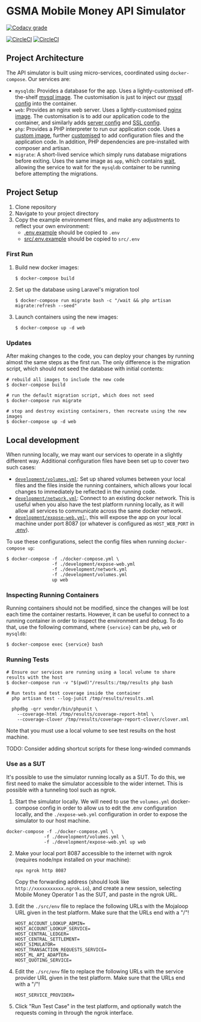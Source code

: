 # GSMA Mobile Money API Simulator

[![Codacy grade](https://img.shields.io/codacy/grade/459e9596af7540d0af54c6f1a9ceadf5?logo=codacy)](https://www.codacy.com/gh/gsmainclusivetechlab/interop-mm-simulator?utm_source=github.com&utm_medium=referral&utm_content=gsmainclusivetechlab/interop-mm-simulator&utm_campaign=Badge_Grade)

[![CircleCI](https://img.shields.io/circleci/build/github/gsmainclusivetechlab/interop-mm-simulator/master?label=Master&logo=circleCI&token=1357bfe0731d8817433b52570534dfb986d874e6)](https://app.circleci.com/pipelines/github/gsmainclusivetechlab/interop-mm-simulator?branch=master)
[![CircleCI](https://img.shields.io/circleci/build/github/gsmainclusivetechlab/interop-mm-simulator/develop?label=Develop&logo=circleCI&token=1357bfe0731d8817433b52570534dfb986d874e6)](https://app.circleci.com/pipelines/github/gsmainclusivetechlab/interop-mm-simulator?branch=develop)

## Project Architecture

The API simulator is built using micro-services, coordinated using
`docker-compose`. Our services are:

- `mysqldb`: Provides a database for the app. Uses a lightly-customised
  off-the-shelf [mysql image](./src/build/Dockerfile.mysqldb). The customisation is
  just to inject our [mysql config](./src/build/my.cnf) into the container.
- `web`: Provides an nginx web server. Uses a lightly-customised [nginx
  image](./src/build/Dockerfile.web). The customisation is to add our application
  code to the container, and similarly adds [server
  config](./src/build/nginx-server.conf) and [SSL config](./src/build/ssl).
- `php`: Provides a PHP interpreter to run our application code. Uses a
  [custom image](http://github.com/gsmainclusivetechlab/interop-php-fpm),
  further [customised](./src/build/Dockerfile.php) to add configuration files and
  the application code. In addition, PHP dependencies are pre-installed with
  composer and artisan.
- `migrate`: A short-lived service which simply runs database migrations
  before exiting. Uses the same image as `app`, which contains
  [wait](https://github.com/ufoscout/docker-compose-wait), allowing the
  service to wait for the `mysqldb` container to be running before attempting
  the migrations.

## Project Setup

1. Clone repository
2. Navigate to your project directory
3. Copy the example environment files, and make any adjustments to reflect
   your own environment:
   - [.env.example](./.env.example) should be copied to `.env`
   - [src/.env.example](./src/.env.example) should be copied to `src/.env`

### First Run

1. Build new docker images:
   ```
   $ docker-compose build
   ```
2. Set up the database using Laravel's migration tool
   ```
   $ docker-compose run migrate bash -c "/wait && php artisan migrate:refresh --seed"
   ```
3. Launch containers using the new images:
   ```
   $ docker-compose up -d web
   ```

### Updates

After making changes to the code, you can deploy your changes by running almost the same steps as the first run. The only difference is the migration script, which should
not seed the database with initial contents:

```
# rebuild all images to include the new code
$ docker-compose build

# run the default migration script, which does not seed
$ docker-compose run migrate

# stop and destroy existing containers, then recreate using the new images
$ docker-compose up -d web
```

## Local development

When running locally, we may want our services to operate in a slightly different way.
Additional configuration files have been set up to cover two such cases:

- [`development/volumes.yml`](./development/volumes.yml): Set up shared
  volumes between your local files and the files inside the running containers,
  which allows your local changes to immediately be reflected in the running
  code.
- [`development/network.yml`](./development/network.yml): Connect
  to an existing docker network. This is useful when you also have the test
  platform running locally, as it will allow all services to communicate across
  the same docker network.
- [`development/expose-web.yml`](./development/expose-web.yml):, this will
  expose the app on your local machine under port 8087 (or whatever is
  configured as `HOST_WEB_PORT` in [.env](./.env.example)).

To use these configurations, select the config files when running `docker-compose up`:

```
$ docker-compose -f ./docker-compose.yml \
                 -f ./development/expose-web.yml
                 -f ./development/network.yml
                 -f ./development/volumes.yml
                 up web
```

### Inspecting Running Containers

Running containers should not be modified, since the changes will be lost each time
the container restarts. However, it can be useful to connect to a running container
in order to inspect the environment and debug. To do that, use the following command,
where `{service}` can be `php`, `web` or `mysqldb`:

```
$ docker-compose exec {service} bash
```

<!-- TODO: telescope

### Using telescope for check incoming requests

In `src/.env` set TELESCOPE_ENABLED=true

Run

`make php-bash`

Inside PHP container run

`php artisan telescope:install`

`php artisan migrate`

-->


### Running Tests

```
# Ensure our services are running using a local volume to share results with the host
$ docker-compose run -v "$(pwd)"/results:/tmp/results php bash 

# Run tests and test coverage inside the container
  php artisan test --log-junit /tmp/results/results.xml

  phpdbg -qrr vendor/bin/phpunit \
    --coverage-html /tmp/results/coverage-report-html \
    --coverage-clover /tmp/results/coverage-report-clover/clover.xml 
```

Note that you must use a local volume to see test results on the host machine.

TODO: Consider adding shortcut scripts for these long-winded commands

### Use as a SUT

It's possible to use the simulator running locally as a SUT. To do this, we first need 
to make the simulator accessible to the wider internet. This is possible with a tunneling
tool such as ngrok. 

1. Start the simulator locally. We will need to use the `volumes.yml`
  docker-compose config in order to allow us to edit the .env configuration
  locally, and the `./expose-web.yml` configuration in order to expose the
  simulator to our host machine.
  ```
  docker-compose -f ./docker-compose.yml \
                -f ./development/volumes.yml \
                -f ./development/expose-web.yml up web
  ```

2. Make your local port 8087 accessible to the internet with ngrok (requires
   node/npx installed on your machine):
   ```
   npx ngrok http 8087
   ```
   Copy the forwarding address (should look like `http://xxxxxxxxxxx.ngrok.io`),
   and create a new session, selecting Mobile Money Operator 1 as the SUT, and 
   paste in the ngrok URL.


3. Edit the `./src/env` file to replace the following URLs with the Mojaloop
   URL given in the test platform. Make sure that the URLs end with a "/"!
   ```
   HOST_ACCOUNT_LOOKUP_ADMIN=
   HOST_ACCOUNT_LOOKUP_SERVICE=
   HOST_CENTRAL_LEDGER=
   HOST_CENTRAL_SETTLEMENT=
   HOST_SIMULATOR=
   HOST_TRANSACTION_REQUESTS_SERVICE=
   HOST_ML_API_ADAPTER=
   HOST_QUOTING_SERVICE=
   ```

4. Edit the `./src/env` file to replace the following URLs with the service provider
   URL given in the test platform. Make sure that the URLs end with a "/"!
   ```
   HOST_SERVICE_PROVIDER=
   ```

5. Click "Run Test Case" in the test platform, and optionally watch the
   requests coming in through the ngrok interface.